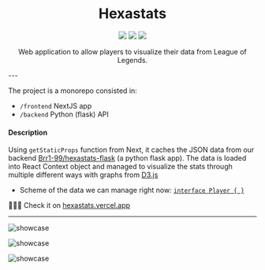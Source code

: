 <h1 align="center">Hexastats</h1>

<div align="center">
  <img src="https://img.shields.io/badge/made%20with-next%20js-black" /><span> </span><img src="https://img.shields.io/badge/made%20with-typescript-blue" /><span> </span><img src="https://img.shields.io/badge/made%20with-tailwindcss-ff69b4" />
</div>
<p align="center">Web application to allow players to visualize their data from League of Legends.</p>
---


The project is a monorepo consisted in:

* `/frontend`  NextJS app
* `/backend` Python (flask) API



#### Description

Using `getStaticProps` function from Next, it caches the JSON data from our backend [Brr1-99/hexastats-flask](https://github.com/Brr1-99/hexastats-flask) (a python flask app).
The data is loaded into React Context object and managed to visualize the stats through multiple different ways with graphs from [D3.js](https://d3js.org/)

* Scheme of the data we can manage right now: [`interface Player { }`](https://github.com/Dawichi/hexastats/blob/main/interfaces/player.ts)



🎉🎉🎉 Check it on [hexastats.vercel.app](https://hexastats.vercel.app)

---

![showcase](https://raw.githubusercontent.com/Dawichi/hexastats/main/frontend/showcase.png)


![showcase](https://raw.githubusercontent.com/Dawichi/hexastats/main/frontend/public/images/mastery.png)


![showcase](https://raw.githubusercontent.com/Dawichi/hexastats/main/frontend/public/images/compare.png)

